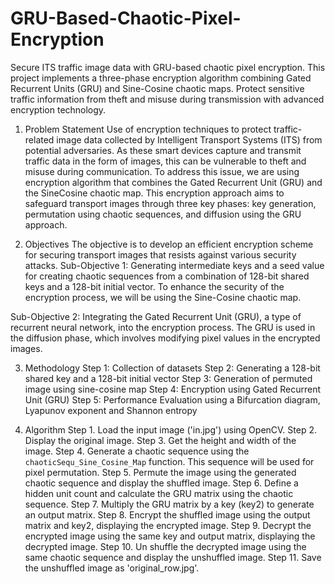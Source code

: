 # GRU-Based-Chaotic-Pixel-Encryption
Secure ITS traffic image data with GRU-based chaotic pixel encryption. This project implements a three-phase encryption algorithm combining Gated Recurrent Units (GRU) and Sine-Cosine chaotic maps. Protect sensitive traffic information from theft and misuse during transmission with advanced encryption technology.

1. Problem Statement
Use of encryption techniques to protect traffic-related image data collected by
Intelligent Transport Systems (ITS) from potential adversaries. As these smart
devices capture and transmit traffic data in the form of images, this can be vulnerable
to theft and misuse during communication. To address this issue, we are using
encryption algorithm that combines the Gated Recurrent Unit (GRU) and the SineCosine chaotic map. This encryption approach aims to safeguard transport images
through three key phases: key generation, permutation using chaotic sequences, and
diffusion using the GRU approach.

2. Objectives
The objective is to develop an efficient encryption scheme for securing transport
images that resists against various security attacks.
Sub-Objective 1:
Generating intermediate keys and a seed value for creating chaotic sequences from a
combination of 128-bit shared keys and a 128-bit initial vector. To enhance the
security of the encryption process, we will be using the Sine-Cosine chaotic map.


Sub-Objective 2:
Integrating the Gated Recurrent Unit (GRU), a type of recurrent neural network, into
the encryption process. The GRU is used in the diffusion phase, which involves
modifying pixel values in the encrypted images.

3. Methodology
Step 1: Collection of datasets
Step 2: Generating a 128-bit shared key and a 128-bit initial vector
Step 3: Generation of permuted image using sine-cosine map
Step 4: Encryption using Gated Recurrent Unit (GRU)
Step 5: Performance Evaluation using a Bifurcation diagram, Lyapunov exponent and
Shannon entropy

4. Algorithm
Step 1. Load the input image ('in.jpg') using OpenCV.
Step 2. Display the original image.
Step 3. Get the height and width of the image.
Step 4. Generate a chaotic sequence using the `chaoticSequ_Sine_Cosine_Map` function.
This sequence will be used for pixel permutation.
Step 5. Permute the image using the generated chaotic sequence and display the shuffled
image.
Step 6. Define a hidden unit count and calculate the GRU matrix using the chaotic
sequence.
Step 7. Multiply the GRU matrix by a key (key2) to generate an output matrix.
Step 8. Encrypt the shuffled image using the output matrix and key2, displaying the
encrypted image.
Step 9. Decrypt the encrypted image using the same key and output matrix, displaying
the decrypted image.
Step 10. Un shuffle the decrypted image using the same chaotic sequence and display the
unshuffled image.
Step 11. Save the unshuffled image as 'original_row.jpg'.
